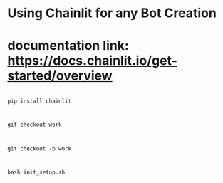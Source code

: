 # Using Chainlit for any Bot Creation

# documentation link: https://docs.chainlit.io/get-started/overview

```

pip install chainlit 
```

# 

```
git checkout work
```

# 

```
git checkout -b work
```

#

```
bash init_setup.sh
```

#

```

```

#

```

```

#

```

```

#

```

```

#

```

```

#

```

```

#

```

```

#

```

```

#

```

```


#

```

```


#

```

```

#

```

```


#

```

```


#

```

```


#

```

```